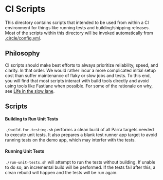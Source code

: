 # CI Scripts

This directory contains scripts that intended to be used from within a CI environment for things like running tests and building/shipping releases. Most of the scripts within this directory will be invoked automatically from [.circle/config.yml](https://github.com/Parra-Inc/parra-ios-sdk/blob/main/.circleci/config.yml).

## Philosophy

CI scripts should make best efforts to always prioritize reliability, speed, and clarity. In that order. We would rather incur a more complicated initial setup cost than suffer maintenance of flaky or slow jobs and tests. To this end, you will find that most scripts interact with build tools directly and avoid using tools like Fastlane when possible. For some of the rationale on why, see [Life in the slow lane](https://silverhammermba.github.io/blog/2019/03/12/slowlane).

## Scripts

#### Building to Run Unit Tests

`./build-for-testing.sh` performs a clean build of all Parra targets needed to execute unit tests. It also prepares a blank test runner app target to avoid running tests on the demo app, which may interfer with the tests.

#### Running Unit Tests

`./run-unit-tests.sh` will attempt to run the tests without building. If unable to do so, an incremental build will be performed. If the tests fail after this, a clean rebuild will happen and the tests will be run again.
